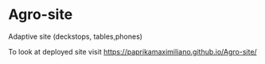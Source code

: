 # Agro-site
Adaptive site (deckstops, tables,phones)

To look at deployed site visit https://paprikamaximiliano.github.io/Agro-site/
